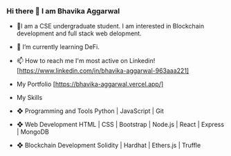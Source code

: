 ###                                                    Hi there 👋 I am Bhavika Aggarwal
- 🔭I am a CSE undergraduate student. I am interested in Blockchain development and full stack web delopment.

- 🌱 I’m currently learning DeFi.

- 📫 How to reach me I'm most active on Linkedin! [https://www.linkedin.com/in/bhavika-aggarwal-963aaa221]

- My Portfolio [https://bhavika-aggarwal.vercel.app/]

- My Skills

- ❖ Programming and Tools
Python | JavaScript | Git

- ❖ Web Development
HTML | CSS | Bootstrap | Node.js | React | Express | MongoDB

- ❖ Blockchain Development
Solidity | Hardhat | Ethers.js | Truffle



<!--
**Bhavika-14
/Bhavika-14** is a ✨ _special_ ✨ repository because its `README.md` (this file) appears on your GitHub profile.

Here are some ideas to get you started:

- 🔭 I’m currently working on ...
- 🌱 I’m currently learning ...
- 👯 I’m looking to collaborate on ...
- 🤔 I’m looking for help with ...
- 💬 Ask me about ...
- 📫 How to reach me: ...
- 😄 Pronouns: ...
- ⚡ Fun fact: ...
-->
